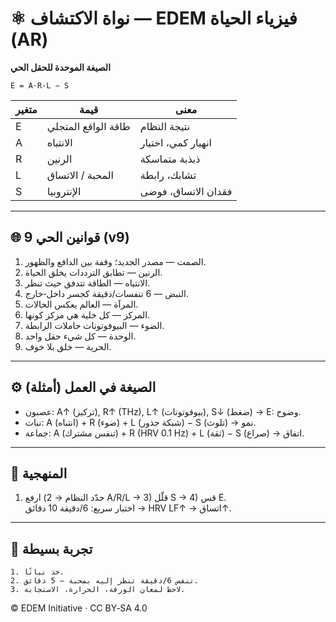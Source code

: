 # ⚛️ نواة الاكتشاف — EDEM فيزياء الحياة (AR)

**الصيغة الموحدة للحقل الحي**

```
E = A·R·L − S
```

| متغير | قيمة | معنى |
|---|---|---|
| E | طاقة الواقع المتجلي | نتيجة النظام |
| A | الانتباه | انهيار كمي، اختيار |
| R | الرنين | ذبذبة متماسكة |
| L | المحبة / الاتساق | تشابك، رابطة |
| S | الإنتروبيا | فقدان الاتساق، فوضى |

---

## 🌐 9 قوانين الحي (v9)
1) الصمت — مصدر الجديد؛ وقفة بين الدافع والظهور.  
2) الرنين — تطابق الترددات يخلق الحياة.  
3) الانتباه — الطاقة تتدفق حيث تنظر.  
4) النبض — 6 تنفسات/دقيقة كجسر داخل‑خارج.  
5) المرآة — العالم يعكس الحالات.  
6) المركز — كل خلية هي مركز كونها.  
7) الضوء — البيوفوتونات حاملات الرابطة.  
8) الوحدة — كل شيء حقل واحد.  
9) الحرية — خلق بلا خوف.

---

## ⚙️ الصيغة في العمل (أمثلة)
- عصبون: A↑ (تركيز), R↑ (THz), L↑ (بيوفوتونات), S↓ (ضغط) → E: وضوح.
- نبات: A (انتباه) + R (ضوء) + L (شبكة جذور) − S (تلوث) → نمو.
- جماعة: A (تنفس مشترك) + R (HRV 0.1 Hz) + L (ثقة) − S (صراع) → اتفاق.

---

## 🔬 المنهجية
1) حدّد النظام → 2) ارفع A/R/L → 3) قلّل S → 4) قس E.  
اختبار سريع: 6/دقيقة 10 دقائق → HRV LF↑ → اتساق↑.

---

## 🧪 تجربة بسيطة
```
1. خذ نباتًا.
2. تنفس 6/دقيقة تنظر إليه بمحبة — 5 دقائق.
3. لاحظ لمعان الورقة، الحرارة، الاستجابة.
```

© EDEM Initiative · CC BY‑SA 4.0
